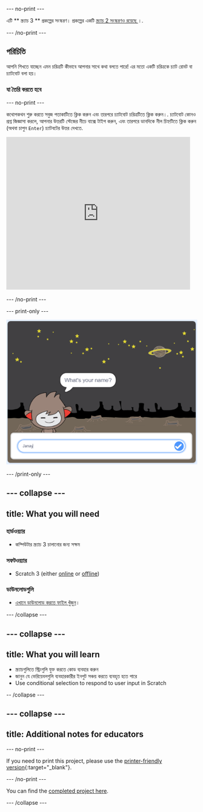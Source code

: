 \--- no-print \---

এটি ** স্ক্র্যাচ 3 ** প্রকল্পের সংস্করণ। প্রকল্পের একটি [ স্ক্র্যাচ 2 সংস্করণও রয়েছে ](https://projects.raspberrypi.org/en/projects/chatbot-scratch2) ।.

\--- /no-print \---

## পরিচিতি

আপনি শিখতে যাচ্ছেন এমন চরিত্রটি কীভাবে আপনার সাথে কথা বলতে পারে! এর মতো একটি চরিত্রকে চ্যাট রোবট বা চ্যাটবোট বলা হয়।

### যা তৈরি করতে হবে

\--- no-print \---

কথোপকথন শুরু করতে সবুজ পতাকাটিতে ক্লিক করুন এবং তারপরে চ্যাটবোট চরিত্রটিতে ক্লিক করুন।. চ্যাটবোট কোনও প্রশ্ন জিজ্ঞাসা করলে, আপনার উত্তরটি স্টেজের নীচে বাক্সে টাইপ করুন, এবং তারপরে ডানদিকে নীল চিহ্নটিতে ক্লিক করুন (অথবা চাপুন `Enter`) চ্যাটবটের উত্তর দেখতে.

<div class="scratch-preview">
  <iframe allowtransparency="true" width="485" height="402" src="https://scratch.mit.edu/projects/embed/248864190/?autostart=false" 
  frameborder="0" scrolling="no"></iframe>
</div>

\--- /no-print \---

\--- print-only \---

![সম্পূর্ণ প্রকল্প](images/chatbot-preview.png)

\--- /print-only \---

## \--- collapse \---

## title: What you will need

### হার্ডওয়্যার

- কম্পিউটার স্ক্র্যাচ 3 চালানোর জন্য সক্ষম

### সফটওয়্যার

- Scratch 3 (either [online](https://rpf.io/scratchon) or [offline](https://rpf.io/scratchoff))

### ডাউনলোডগুলি

- [এখানে ডাউনলোড করতে ফাইল খুঁজুন](http://rpf.io/p/en/chatbot-go)।

\--- /collapse \---

## \--- collapse \---

## title: What you will learn

- স্ক্র্যাচগুলিতে স্ট্রিংগুলি যুক্ত করতে কোড ব্যবহার করুন
- জানুন যে ভেরিয়েবলগুলি ব্যবহারকারীর ইনপুট সঞ্চয় করতে ব্যবহৃত হতে পারে
- Use conditional selection to respond to user input in Scratch

-- /collapse \---

## \--- collapse \---

## title: Additional notes for educators

\--- no-print \---

If you need to print this project, please use the [printer-friendly version](https://projects.raspberrypi.org/en/projects/chatbot/print){:target="_blank"}.

\--- /no-print \---

You can find the [completed project here](http://rpf.io/p/en/chatbot-get).

\--- /collapse \---